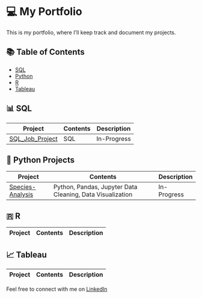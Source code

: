 # 💻 My Portfolio

This is my portfolio, where I'll keep track and document my projects.

## 📚 Table of Contents

- [SQL](#sql)
- [Python](#python-projects)
- [R](#r)
- [Tableau](#tableau)

## 📊 SQL

| Project | Contents | Description |
| ------- | ----- | ----------- |
| [SQL_Job_Project](https://github.com/ManuelMPinto/SQL_Project_Data_Job_Analysis.git) | SQL | In-Progress |

## 🐍 Python Projects

| Project | Contents | Description |
| ------- | ----- | ----------- |
| [Species-Analysis](https://github.com/ManuelMPinto/Species-Analysis.git) | Python, Pandas, Jupyter Data Cleaning, Data Visualization | In-Progress |

## 🇷 R

| Project | Contents | Description |
| ------- | ----- | ----------- |

## 📈 Tableau

| Project | Contents | Description |
| ------- | ----- | ----------- |


Feel free to connect with me on [LinkedIn](#https://www.linkedin.com/in/manuel-pinto-100355264/) 


